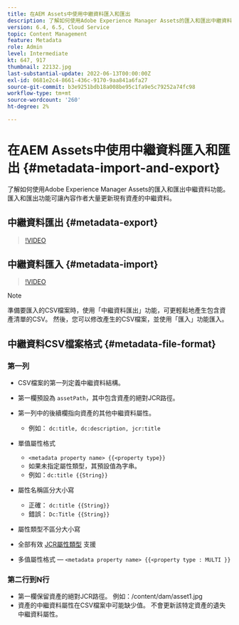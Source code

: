 ```yaml
---
title: 在AEM Assets中使用中繼資料匯入和匯出
description: 了解如何使用Adobe Experience Manager Assets的匯入和匯出中繼資料功能。 匯入和匯出功能可讓內容作者大量更新現有資產的中繼資料。
version: 6.4, 6.5, Cloud Service
topic: Content Management
feature: Metadata
role: Admin
level: Intermediate
kt: 647, 917
thumbnail: 22132.jpg
last-substantial-update: 2022-06-13T00:00:00Z
exl-id: 0681e2c4-8661-436c-9170-9aa841a6fa27
source-git-commit: b3e9251bdb18a008be95c1fa9e5c79252a74fc98
workflow-type: tm+mt
source-wordcount: '260'
ht-degree: 2%

---
```


# 在AEM Assets中使用中繼資料匯入和匯出 {#metadata-import-and-export}

了解如何使用Adobe Experience Manager Assets的匯入和匯出中繼資料功能。 匯入和匯出功能可讓內容作者大量更新現有資產的中繼資料。

## 中繼資料匯出 {#metadata-export}

>[!VIDEO](https://video.tv.adobe.com/v/22132?quality=12&learn=on)

## 中繼資料匯入 {#metadata-import}

>[!VIDEO](https://video.tv.adobe.com/v/21374?quality=12&learn=on)

>[!NOTE]
>
> 準備要匯入的CSV檔案時，使用「中繼資料匯出」功能，可更輕鬆地產生包含資產清單的CSV。 然後，您可以修改產生的CSV檔案，並使用「匯入」功能匯入。

## 中繼資料CSV檔案格式 {#metadata-file-format}

### 第一列

* CSV檔案的第一列定義中繼資料結構。
* 第一欄預設為 `assetPath`，其中包含資產的絕對JCR路徑。

* 第一列中的後續欄指向資產的其他中繼資料屬性。
   * 例如： `dc:title, dc:description, jcr:title`

* 單值屬性格式

   * `<metadata property name> {{<property type}}`
   * 如果未指定屬性類型，其預設值為字串。
   * 例如：`dc:title {{String}}`

* 屬性名稱區分大小寫
   * 正確： `dc:title {{String}}`
   * 錯誤： `Dc:Title {{String}}`

* 屬性類型不區分大小寫
* 全部有效 [JCR屬性類型](https://www.adobe.io/experience-manager/reference-materials/spec/jsr170/javadocs/jcr-2.0/javax/jcr/PropertyType.html) 支援

* 多值屬性格式 —  `<metadata property name> {{<property type : MULTI }}`

### 第二行到N行

* 第一欄保留資產的絕對JCR路徑。 例如：/content/dam/asset1.jpg
* 資產的中繼資料屬性在CSV檔案中可能缺少值。 不會更新該特定資產的遺失中繼資料屬性。
